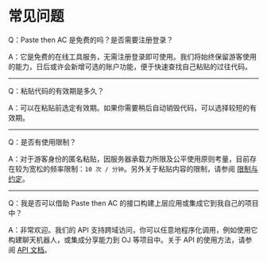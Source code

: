 # 常见问题

Q：Paste then AC 是免费的吗？是否需要注册登录？

A：它是免费的在线工具服务，无需注册登录即可使用。我们将始终保留游客使用的能力，日后或许会新增可选的账户功能，便于快速查找自己粘贴的过往代码。

---

Q：粘贴代码的有效期是多久？

A：可以在粘贴前选定有效期。如果你需要稍后自动销毁代码，可以选择较短的有效期。

---

Q：是否有使用限制？

A：对于游客身份的匿名粘贴，因服务器承载力所限及公平使用原则考量，目前存在较为宽松的频率限制：`10 次 / 分钟`。另外关于粘贴内容的限制，请参阅 [限制与约定](./limits.md)。

---

Q：我是否可以借助 Paste then AC 的接口构建上层应用或集成它到我自己的项目中？

A：非常欢迎。我们的 API 支持跨域访问，你可以任意地程序化调用，例如使用它构建聊天机器人，或集成分享能力到 OJ 等项目中。关于 API 的使用方法，请参阅 [API 文档](/api.md)。
